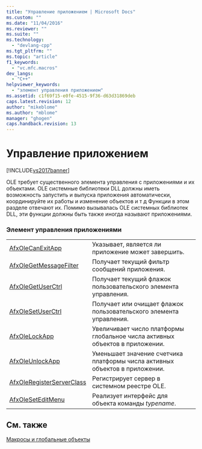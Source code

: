 ```yaml
---
title: "Управление приложением | Microsoft Docs"
ms.custom: ""
ms.date: "11/04/2016"
ms.reviewer: ""
ms.suite: ""
ms.technology: 
  - "devlang-cpp"
ms.tgt_pltfrm: ""
ms.topic: "article"
f1_keywords: 
  - "vc.mfc.macros"
dev_langs: 
  - "C++"
helpviewer_keywords: 
  - "элемент управления приложением"
ms.assetid: c1f69f15-e0fe-4515-9f36-d63d31869deb
caps.latest.revision: 12
author: "mikeblome"
ms.author: "mblome"
manager: "ghogen"
caps.handback.revision: 13
---
```

# Управление приложением
[!INCLUDE[vs2017banner](../../assembler/inline/includes/vs2017banner.md)]

OLE требует существенного элемента управления с приложениями и их объектами.  OLE системные библиотеки DLL должны иметь возможность запустить и выпуска приложения автоматически, координируйте их работы и изменение объектов и т д  Функции в этом разделе отвечают их.  Помимо вызывалась OLE системных библиотек DLL, эти функции должны быть также иногда называют приложениями.  
  
### Элемент управления приложениями  
  
|||  
|-|-|  
|[AfxOleCanExitApp](../Topic/AfxOleCanExitApp.md)|Указывает, является ли приложение может завершить.|  
|[AfxOleGetMessageFilter](../Topic/AfxOleGetMessageFilter.md)|Получает текущий фильтр сообщений приложения.|  
|[AfxOleGetUserCtrl](../Topic/AfxOleGetUserCtrl.md)|Получает текущий флажок пользовательского элемента управления.|  
|[AfxOleSetUserCtrl](../Topic/AfxOleSetUserCtrl.md)|Получает или очищает флажок пользовательского элемента управления.|  
|[AfxOleLockApp](../Topic/AfxOleLockApp.md)|Увеличивает число платформы глобальное числа активных объектов в приложении.|  
|[AfxOleUnlockApp](../Topic/AfxOleUnlockApp.md)|Уменьшает значение счетчика платформы числа активных объектов в приложении.|  
|[AfxOleRegisterServerClass](../Topic/AfxOleRegisterServerClass.md)|Регистрирует сервер в системном реестре OLE.|  
|[AfxOleSetEditMenu](../Topic/AfxOleSetEditMenu.md)|Реализует интерфейс для объекта команды *typename*.|  
  
## См. также  
 [Макросы и глобальные объекты](../../mfc/reference/mfc-macros-and-globals.md)